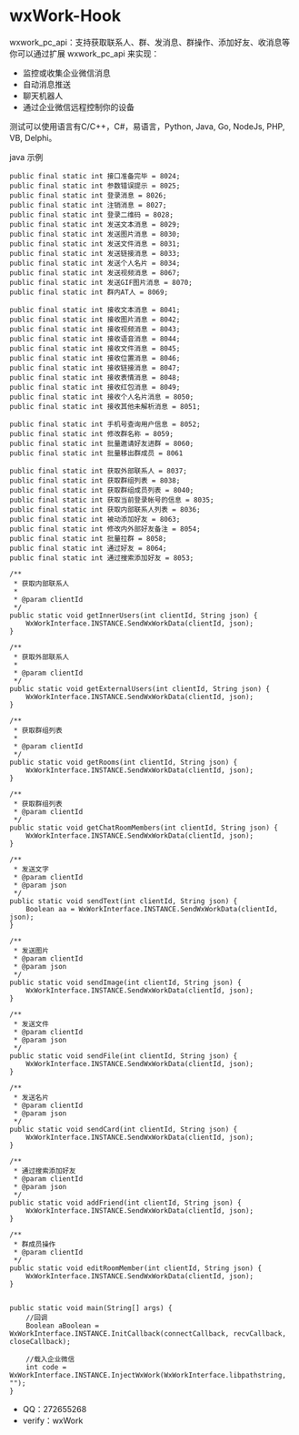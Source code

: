 # wxWork-Hook
wxwork_pc_api：支持获取联系人、群、发消息、群操作、添加好友、收消息等
你可以通过扩展 wxwork_pc_api 来实现：
   * 监控或收集企业微信消息
   * 自动消息推送
   * 聊天机器人
   * 通过企业微信远程控制你的设备

测试可以使用语言有C/C++，C#，易语言，Python, Java, Go, NodeJs, PHP, VB, Delphi。
 

java 示例


    public final static int 接口准备完毕 = 8024;
    public final static int 参数错误提示 = 8025;
    public final static int 登录消息 = 8026;
    public final static int 注销消息 = 8027;
    public final static int 登录二维码 = 8028;
    public final static int 发送文本消息 = 8029;
    public final static int 发送图片消息 = 8030;
    public final static int 发送文件消息 = 8031;
    public final static int 发送链接消息 = 8033;
    public final static int 发送个人名片 = 8034;
    public final static int 发送视频消息 = 8067;
    public final static int 发送GIF图片消息 = 8070;
    public final static int 群内AT人 = 8069;
    
    public final static int 接收文本消息 = 8041;
    public final static int 接收图片消息 = 8042;
    public final static int 接收视频消息 = 8043;
    public final static int 接收语音消息 = 8044;
    public final static int 接收文件消息 = 8045;
    public final static int 接收位置消息 = 8046;
    public final static int 接收链接消息 = 8047;
    public final static int 接收表情消息 = 8048;
    public final static int 接收红包消息 = 8049;
    public final static int 接收个人名片消息 = 8050;
    public final static int 接收其他未解析消息 = 8051;
    
    public final static int 手机号查询用户信息 = 8052;
    public final static int 修改群名称 = 8059;
    public final static int 批量邀请好友进群 = 8060;
    public final static int 批量移出群成员 = 8061
    
    public final static int 获取外部联系人 = 8037;
    public final static int 获取群组列表 = 8038;
    public final static int 获取群组成员列表 = 8040;
    public final static int 获取当前登录帐号的信息 = 8035;
    public final static int 获取内部联系人列表 = 8036;
    public final static int 被动添加好友 = 8063;
    public final static int 修改内外部好友备注 = 8054;
    public final static int 批量拉群 = 8058;
    public final static int 通过好友 = 8064;
    public final static int 通过搜索添加好友 = 8053;
    
    /**
     * 获取内部联系人
     *
     * @param clientId
     */
    public static void getInnerUsers(int clientId, String json) {
        WxWorkInterface.INSTANCE.SendWxWorkData(clientId, json);
    }

    /**
     * 获取外部联系人
     *
     * @param clientId
     */
    public static void getExternalUsers(int clientId, String json) {
        WxWorkInterface.INSTANCE.SendWxWorkData(clientId, json);
    }

    /**
     * 获取群组列表
     *
     * @param clientId
     */
    public static void getRooms(int clientId, String json) {
        WxWorkInterface.INSTANCE.SendWxWorkData(clientId, json);
    }

    /**
     * 获取群组列表
     * @param clientId 
     */
    public static void getChatRoomMembers(int clientId, String json) {
        WxWorkInterface.INSTANCE.SendWxWorkData(clientId, json);
    }
    
    /**
     * 发送文字
     * @param clientId 
     * @param json  
     */
    public static void sendText(int clientId, String json) { 
        Boolean aa = WxWorkInterface.INSTANCE.SendWxWorkData(clientId, json);
    }

    /**
     * 发送图片
     * @param clientId 
     * @param json  
     */
    public static void sendImage(int clientId, String json) { 
        WxWorkInterface.INSTANCE.SendWxWorkData(clientId, json);
    } 

    /**
     * 发送文件
     * @param clientId 
     * @param json  
     */
    public static void sendFile(int clientId, String json) {
        WxWorkInterface.INSTANCE.SendWxWorkData(clientId, json);
    }

    /**
     * 发送名片
     * @param clientId 
     * @param json  
     */
    public static void sendCard(int clientId, String json) {
        WxWorkInterface.INSTANCE.SendWxWorkData(clientId, json);
    }

    /**
     * 通过搜索添加好友
     * @param clientId 
     * @param json  
     */
    public static void addFriend(int clientId, String json) {
        WxWorkInterface.INSTANCE.SendWxWorkData(clientId, json);
    } 

    /**
     * 群成员操作
     * @param clientId 
     */
    public static void editRoomMember(int clientId, String json) {       
        WxWorkInterface.INSTANCE.SendWxWorkData(clientId, json);
    }  
 

    public static void main(String[] args) {
        //回调
        Boolean aBoolean = WxWorkInterface.INSTANCE.InitCallback(connectCallback, recvCallback, closeCallback);
         
        //载入企业微信
        int code = WxWorkInterface.INSTANCE.InjectWxWork(WxWorkInterface.libpathstring, "");
    } 
    

* QQ：272655268
* verify：wxWork
